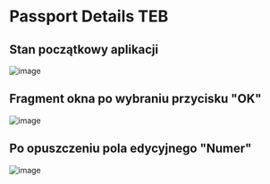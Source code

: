 # Passport Details TEB
## Stan początkowy aplikacji
![image](https://github.com/user-attachments/assets/4620dfc7-1270-494f-bf3e-b6838cf1f7d8)
## Fragment okna po wybraniu przycisku "OK"
![image](https://github.com/user-attachments/assets/84e31026-c07f-40cc-94be-70aeb21fe924)
## Po opuszczeniu pola edycyjnego "Numer"
![image](https://github.com/user-attachments/assets/a155fc6b-26ba-4318-acbb-fed9b212ca22)


